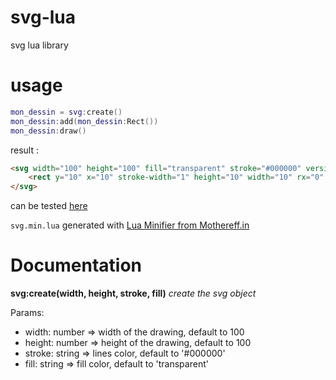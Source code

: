 # svg-lua
svg lua library

# usage
```lua
mon_dessin = svg:create()
mon_dessin:add(mon_dessin:Rect())
mon_dessin:draw()
```

result :
```html
<svg width="100" height="100" fill="transparent" stroke="#000000" version="1.1" xmlns="http://www.w3.org/2000/svg">
    <rect y="10" x="10" stroke-width="1" height="10" width="10" rx="0" ry="0" />
</svg>
```

can be tested [here](https://www.lua.org/cgi-bin/demo)

`svg.min.lua` generated with [Lua Minifier from Mothereff.in](https://mothereff.in/lua-minifier)

# Documentation
**svg:create(width, height, stroke, fill)** *create the svg object*

Params:
- width: number => width of the drawing, default to 100
- height: number => height of the drawing, default to 100
- stroke: string => lines color, default to '#000000'
- fill: string => fill color, default to 'transparent'